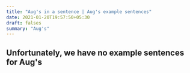 ```yaml
---
title: "Aug's in a sentence | Aug's example sentences"
date: 2021-01-20T19:57:50+05:30
draft: falses
summary: "Aug's"
---
```

## Unfortunately, we have no example sentences for Aug's                 
